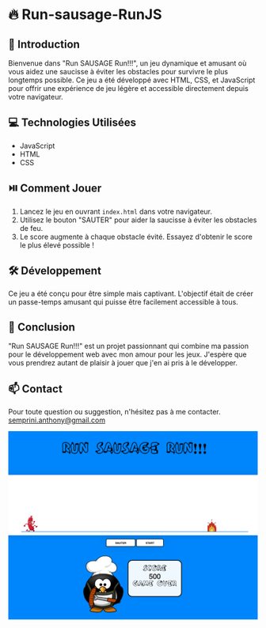 # 🔥 Run-sausage-RunJS

## 📝 Introduction
Bienvenue dans "Run SAUSAGE Run!!!", un jeu dynamique et amusant où vous aidez une saucisse à éviter les obstacles pour survivre le plus longtemps possible. Ce jeu a été développé avec HTML, CSS, et JavaScript pour offrir une expérience de jeu légère et accessible directement depuis votre navigateur.


## 💻 Technologies Utilisées
- JavaScript
- HTML
- CSS

## ⏯️ Comment Jouer
1. Lancez le jeu en ouvrant `index.html` dans votre navigateur.
2. Utilisez le bouton "SAUTER" pour aider la saucisse à éviter les obstacles de feu.
3. Le score augmente à chaque obstacle évité. Essayez d'obtenir le score le plus élevé possible !

## 🛠️ Développement
Ce jeu a été conçu pour être simple mais captivant. L'objectif était de créer un passe-temps amusant qui puisse être facilement accessible à tous.

## :dart: Conclusion
"Run SAUSAGE Run!!!" est un projet passionnant qui combine ma passion pour le développement web avec mon amour pour les jeux. J'espère que vous prendrez autant de plaisir à jouer que j'en ai pris à le développer.

## 📫 Contact
Pour toute question ou suggestion, n'hésitez pas à me contacter. semprini.anthony@gmail.com


<img src="runSausage.png">
